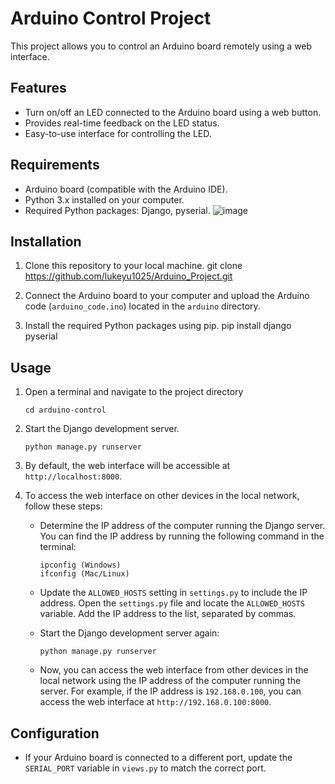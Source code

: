 # Arduino Control Project

This project allows you to control an Arduino board remotely using a web interface.

## Features

- Turn on/off an LED connected to the Arduino board using a web button.
- Provides real-time feedback on the LED status.
- Easy-to-use interface for controlling the LED.

## Requirements

- Arduino board (compatible with the Arduino IDE).
- Python 3.x installed on your computer.
- Required Python packages: Django, pyserial.
![image](https://github.com/lukeyu1025/Arduino_Project/assets/74660025/c4358b2e-3587-4d9b-9745-dd07511ce6af)

## Installation

1. Clone this repository to your local machine.
git clone https://github.com/lukeyu1025/Arduino_Project.git

2. Connect the Arduino board to your computer and upload the Arduino code (`arduino_code.ino`) located in the `arduino` directory.

3. Install the required Python packages using pip.
pip install django pyserial

## Usage

1. Open a terminal and navigate to the project directory
   
   ```
   cd arduino-control
   ```

3. Start the Django development server.

   ```
   python manage.py runserver
   ```

3. By default, the web interface will be accessible at `http://localhost:8000`.

4. To access the web interface on other devices in the local network, follow these steps:

   - Determine the IP address of the computer running the Django server. You can find the IP address by running the following command in the terminal:

     ```
     ipconfig (Windows)
     ifconfig (Mac/Linux)
     ```

   - Update the `ALLOWED_HOSTS` setting in `settings.py` to include the IP address. Open the `settings.py` file and locate the `ALLOWED_HOSTS` variable. Add the IP address to the list, separated by commas.

   - Start the Django development server again:

     ```
     python manage.py runserver
     ```

   - Now, you can access the web interface from other devices in the local network using the IP address of the computer running the server. For example, if the IP address is `192.168.0.100`, you can access the web interface at `http://192.168.0.100:8000`.

## Configuration

- If your Arduino board is connected to a different port, update the `SERIAL_PORT` variable in `views.py` to match the correct port.


